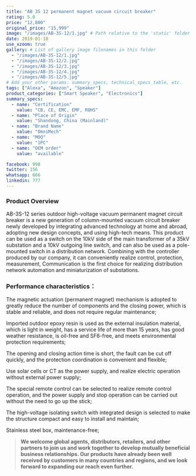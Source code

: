 ```yaml
---
title: "AB 3S 12 permanent magnet vacuum circuit breaker"
rating: 5.0
price: "12,800"
original_price: "15,999"
image: "/images/AB-3S-12/1.jpg" # Path relative to the 'static' folder or use Hugo Pipes
date: 2019-01-18
use_xzoom: true
gallery: # List of gallery image filenames in this folder
  - "/images/AB-3S-12/1.jpg"
  - "/images/AB-3S-12/2.jpg"
  - "/images/AB-3S-12/3.jpg"
  - "/images/AB-3S-12/4.jpg"
  - "/images/AB-3S-12/5.jpg"
# Add your other params: summary_specs, technical_specs_table, etc.
tags: ["Alexa", "Amazon", "Speaker"]
product_categories: ["Smart Speaker", "Electronics"]
summary_specs:
  - name: "Certification"
    value: "CB, CE, EMC, EMF, ROHS"
  - name: "Place of Origin"
    value: "Shandong, China (Mainland)"
  - name: "Brand Name"
    value: "OmniMech"
  - name: "MOQ"
    value: "1PC"
  - name: "OEM order"
    value: "available"

facebook: 998
twitter: 156
whatsapp: 666
linkedin: 777    
---
```


### Product Overview

AB-3S-12 series outdoor high-voltage vacuum permanent magnet circuit breaker is a new generation of column-mounted vacuum circuit breaker newly developed by integrating advanced technology at home and abroad, adopting new design concepts, and using high-tech means. This product can be used as a switch on the 10kV side of the main transformer of a 35kV substation and a 10kV outgoing line switch, and can also be used as a pole-mounted switch in a distribution network. Combining with the controller produced by our company, it can conveniently realize control, protection, measurement, Communication is the first choice for realizing distribution network automation and miniaturization of substations.

### Performance characteristics：

The magnetic actuation (permanent magnet) mechanism is adopted to greatly reduce the number of components and the closing power, which is stable and reliable, and does not require regular maintenance;

Imported outdoor epoxy resin is used as the external insulation material, which is light in weight, has a service life of more than 15 years, has good weather resistance, is oil-free and SF6-free, and meets environmental protection requirements;

The opening and closing action time is short, the fault can be cut off quickly, and the protection coordination is convenient and flexible;

Use solar cells or CT as the power supply, and realize electric operation without external power supply;

The special remote control can be selected to realize remote control operation, and the power supply and stop operation can be carried out without the need to go up the stick;

The high-voltage isolating switch with integrated design is selected to make the structure compact and easy to install and maintain;

Stainless steel box, maintenance-free;



> **We welcome global agents, distributors, retailers, and other partners to join us and work together to develop mutually beneficial business relationships. Our products have already been well received by customers in many countries and regions, and we look forward to expanding our reach even further.**

